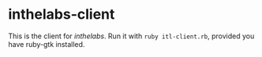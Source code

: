 # inthelabs-client
This is the client for *inthelabs*. Run it with `ruby itl-client.rb`, provided you have ruby-gtk installed.

